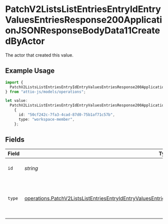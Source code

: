 # PatchV2ListsListEntriesEntryIdEntryValuesEntriesResponse200ApplicationJSONResponseBodyData11CreatedByActor

The actor that created this value.

## Example Usage

```typescript
import {
  PatchV2ListsListEntriesEntryIdEntryValuesEntriesResponse200ApplicationJSONResponseBodyData11CreatedByActor,
} from "attio-js/models/operations";

let value:
  PatchV2ListsListEntriesEntryIdEntryValuesEntriesResponse200ApplicationJSONResponseBodyData11CreatedByActor =
    {
      id: "50cf242c-7fa3-4cad-87d0-75b1af71c57b",
      type: "workspace-member",
    };
```

## Fields

| Field                                                                                                                                                                                                                                      | Type                                                                                                                                                                                                                                       | Required                                                                                                                                                                                                                                   | Description                                                                                                                                                                                                                                |
| ------------------------------------------------------------------------------------------------------------------------------------------------------------------------------------------------------------------------------------------ | ------------------------------------------------------------------------------------------------------------------------------------------------------------------------------------------------------------------------------------------ | ------------------------------------------------------------------------------------------------------------------------------------------------------------------------------------------------------------------------------------------ | ------------------------------------------------------------------------------------------------------------------------------------------------------------------------------------------------------------------------------------------ |
| `id`                                                                                                                                                                                                                                       | *string*                                                                                                                                                                                                                                   | :heavy_minus_sign:                                                                                                                                                                                                                         | An ID to identify the actor.                                                                                                                                                                                                               |
| `type`                                                                                                                                                                                                                                     | [operations.PatchV2ListsListEntriesEntryIdEntryValuesEntriesResponse200ApplicationJSONResponseBodyData11Type](../../models/operations/patchv2listslistentriesentryidentryvaluesentriesresponse200applicationjsonresponsebodydata11type.md) | :heavy_minus_sign:                                                                                                                                                                                                                         | The type of actor. [Read more information on actor types here](/docs/actors).                                                                                                                                                              |